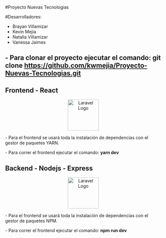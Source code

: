 #Proyecto Nuevas Tecnologias

#Desarrolladores:

- Brayan Villamizar
- Kevin Mejía
- Natalia Villamizar
- Vanessa Jaimes

## <p> - Para clonar el proyecto ejecutar el comando: <strong>git clone https://github.com/kwmejia/Proyecto-Nuevas-Tecnologias.git</strong></p>

## Frontend - React

<p align="center"><img src="https://upload.wikimedia.org/wikipedia/commons/thumb/a/a7/React-icon.svg/2300px-React-icon.svg.png" width="100" height="100" alt="Laravel Logo"></p>
<p> - Para el frontend se usará toda la instalación de dependencias con el gestor de paquetes YARN.</p>
<p> - Para correr el frontend ejecutar el comando: <strong>yarn dev</strong></p>



## Backend - Nodejs - Express

<p align="center"><img src="https://www.jacobsoft.com.mx/wp-content/uploads/2020/04/node-js-736399_960_720-2.png"  height="100" alt="Laravel Logo"></p>
<p> - Para el frontend se usará toda la instalación de dependencias con el gestor de paquetes NPM. </p>
<p> - Para correr el frontend ejecutar el comando: <strong>npm run dev</strong> </p>


